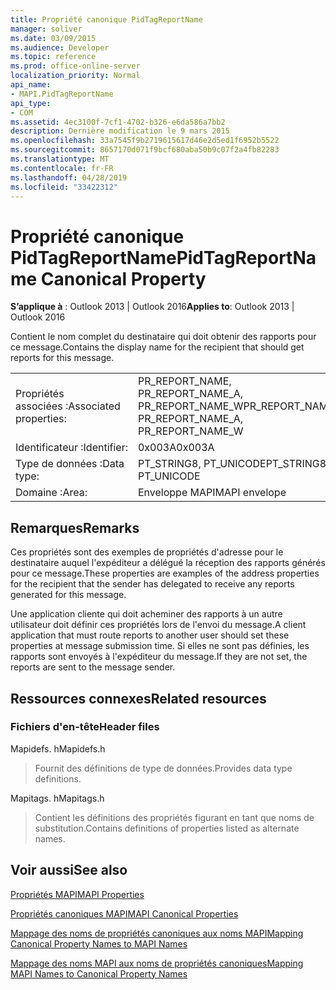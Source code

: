 ```yaml
---
title: Propriété canonique PidTagReportName
manager: soliver
ms.date: 03/09/2015
ms.audience: Developer
ms.topic: reference
ms.prod: office-online-server
localization_priority: Normal
api_name:
- MAPI.PidTagReportName
api_type:
- COM
ms.assetid: 4ec3100f-7cf1-4702-b326-e6da586a7bb2
description: Dernière modification le 9 mars 2015
ms.openlocfilehash: 33a7545f9b2719615617d46e2d5ed1f6952b5522
ms.sourcegitcommit: 8657170d071f9bcf680aba50b9c07f2a4fb82283
ms.translationtype: MT
ms.contentlocale: fr-FR
ms.lasthandoff: 04/28/2019
ms.locfileid: "33422312"
---
```

# <a name="pidtagreportname-canonical-property"></a><span data-ttu-id="66d9d-103">Propriété canonique PidTagReportName</span><span class="sxs-lookup"><span data-stu-id="66d9d-103">PidTagReportName Canonical Property</span></span>

  
  
<span data-ttu-id="66d9d-104">**S’applique à** : Outlook 2013 | Outlook 2016</span><span class="sxs-lookup"><span data-stu-id="66d9d-104">**Applies to**: Outlook 2013 | Outlook 2016</span></span> 
  
<span data-ttu-id="66d9d-105">Contient le nom complet du destinataire qui doit obtenir des rapports pour ce message.</span><span class="sxs-lookup"><span data-stu-id="66d9d-105">Contains the display name for the recipient that should get reports for this message.</span></span>
  
|||
|:-----|:-----|
|<span data-ttu-id="66d9d-106">Propriétés associées :</span><span class="sxs-lookup"><span data-stu-id="66d9d-106">Associated properties:</span></span>  <br/> |<span data-ttu-id="66d9d-107">PR_REPORT_NAME, PR_REPORT_NAME_A, PR_REPORT_NAME_W</span><span class="sxs-lookup"><span data-stu-id="66d9d-107">PR_REPORT_NAME, PR_REPORT_NAME_A, PR_REPORT_NAME_W</span></span>  <br/> |
|<span data-ttu-id="66d9d-108">Identificateur :</span><span class="sxs-lookup"><span data-stu-id="66d9d-108">Identifier:</span></span>  <br/> |<span data-ttu-id="66d9d-109">0x003A</span><span class="sxs-lookup"><span data-stu-id="66d9d-109">0x003A</span></span>  <br/> |
|<span data-ttu-id="66d9d-110">Type de données :</span><span class="sxs-lookup"><span data-stu-id="66d9d-110">Data type:</span></span>  <br/> |<span data-ttu-id="66d9d-111">PT_STRING8, PT_UNICODE</span><span class="sxs-lookup"><span data-stu-id="66d9d-111">PT_STRING8, PT_UNICODE</span></span>  <br/> |
|<span data-ttu-id="66d9d-112">Domaine :</span><span class="sxs-lookup"><span data-stu-id="66d9d-112">Area:</span></span>  <br/> |<span data-ttu-id="66d9d-113">Enveloppe MAPI</span><span class="sxs-lookup"><span data-stu-id="66d9d-113">MAPI envelope</span></span>  <br/> |
   
## <a name="remarks"></a><span data-ttu-id="66d9d-114">Remarques</span><span class="sxs-lookup"><span data-stu-id="66d9d-114">Remarks</span></span>

<span data-ttu-id="66d9d-115">Ces propriétés sont des exemples de propriétés d'adresse pour le destinataire auquel l'expéditeur a délégué la réception des rapports générés pour ce message.</span><span class="sxs-lookup"><span data-stu-id="66d9d-115">These properties are examples of the address properties for the recipient that the sender has delegated to receive any reports generated for this message.</span></span>
  
<span data-ttu-id="66d9d-116">Une application cliente qui doit acheminer des rapports à un autre utilisateur doit définir ces propriétés lors de l'envoi du message.</span><span class="sxs-lookup"><span data-stu-id="66d9d-116">A client application that must route reports to another user should set these properties at message submission time.</span></span> <span data-ttu-id="66d9d-117">Si elles ne sont pas définies, les rapports sont envoyés à l'expéditeur du message.</span><span class="sxs-lookup"><span data-stu-id="66d9d-117">If they are not set, the reports are sent to the message sender.</span></span>
  
## <a name="related-resources"></a><span data-ttu-id="66d9d-118">Ressources connexes</span><span class="sxs-lookup"><span data-stu-id="66d9d-118">Related resources</span></span>

### <a name="header-files"></a><span data-ttu-id="66d9d-119">Fichiers d'en-tête</span><span class="sxs-lookup"><span data-stu-id="66d9d-119">Header files</span></span>

<span data-ttu-id="66d9d-120">Mapidefs. h</span><span class="sxs-lookup"><span data-stu-id="66d9d-120">Mapidefs.h</span></span>
  
> <span data-ttu-id="66d9d-121">Fournit des définitions de type de données.</span><span class="sxs-lookup"><span data-stu-id="66d9d-121">Provides data type definitions.</span></span>
    
<span data-ttu-id="66d9d-122">Mapitags. h</span><span class="sxs-lookup"><span data-stu-id="66d9d-122">Mapitags.h</span></span>
  
> <span data-ttu-id="66d9d-123">Contient les définitions des propriétés figurant en tant que noms de substitution.</span><span class="sxs-lookup"><span data-stu-id="66d9d-123">Contains definitions of properties listed as alternate names.</span></span>
    
## <a name="see-also"></a><span data-ttu-id="66d9d-124">Voir aussi</span><span class="sxs-lookup"><span data-stu-id="66d9d-124">See also</span></span>



[<span data-ttu-id="66d9d-125">Propriétés MAPI</span><span class="sxs-lookup"><span data-stu-id="66d9d-125">MAPI Properties</span></span>](mapi-properties.md)
  
[<span data-ttu-id="66d9d-126">Propriétés canoniques MAPI</span><span class="sxs-lookup"><span data-stu-id="66d9d-126">MAPI Canonical Properties</span></span>](mapi-canonical-properties.md)
  
[<span data-ttu-id="66d9d-127">Mappage des noms de propriétés canoniques aux noms MAPI</span><span class="sxs-lookup"><span data-stu-id="66d9d-127">Mapping Canonical Property Names to MAPI Names</span></span>](mapping-canonical-property-names-to-mapi-names.md)
  
[<span data-ttu-id="66d9d-128">Mappage des noms MAPI aux noms de propriétés canoniques</span><span class="sxs-lookup"><span data-stu-id="66d9d-128">Mapping MAPI Names to Canonical Property Names</span></span>](mapping-mapi-names-to-canonical-property-names.md)

